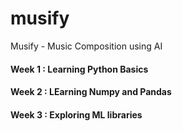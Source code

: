 # musify
Musify - Music Composition using AI


#### Week 1 : 	Learning Python Basics
#### Week 2 : LEarning Numpy and Pandas
#### Week 3 : Exploring ML libraries
